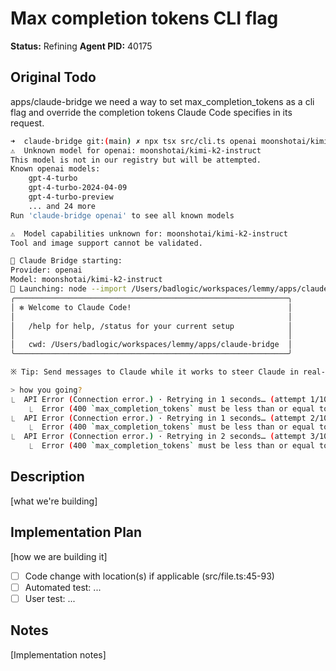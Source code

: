 # Max completion tokens CLI flag
**Status:** Refining
**Agent PID:** 40175

## Original Todo
apps/claude-bridge we need a way to set max_completion_tokens as a cli flag and override the completion tokens Claude Code specifies in its request.

  ```bash
  ➜  claude-bridge git:(main) ✗ npx tsx src/cli.ts openai moonshotai/kimi-k2-instruct --baseURL https://api.groq.com/openai/v1 --apiKey $GROQ_API_KEY
  ⚠️  Unknown model for openai: moonshotai/kimi-k2-instruct
  This model is not in our registry but will be attempted.
  Known openai models:
      gpt-4-turbo
      gpt-4-turbo-2024-04-09
      gpt-4-turbo-preview
      ... and 24 more
  Run 'claude-bridge openai' to see all known models

  ⚠️  Model capabilities unknown for: moonshotai/kimi-k2-instruct
  Tool and image support cannot be validated.

  🌉 Claude Bridge starting:
  Provider: openai
  Model: moonshotai/kimi-k2-instruct
  🚀 Launching: node --import /Users/badlogic/workspaces/lemmy/apps/claude-bridge/src/interceptor-loader.js /Users/badlogic/.claude/local/node_modules/@anthropic-ai/claude-code/cli.js
  ╭─────────────────────────────────────────────────────────────╮
  │ ✻ Welcome to Claude Code!                                   │
  │                                                             │
  │   /help for help, /status for your current setup            │
  │                                                             │
  │   cwd: /Users/badlogic/workspaces/lemmy/apps/claude-bridge  │
  ╰─────────────────────────────────────────────────────────────╯

  ※ Tip: Send messages to Claude while it works to steer Claude in real-time

  > how you going?
  ⎿  API Error (Connection error.) · Retrying in 1 seconds… (attempt 1/10)
      ⎿  Error (400 `max_completion_tokens` must be less than or equal to `16384`, the maximum value for `max_completion_tokens` is less than the `context_window` for this model)
  ⎿  API Error (Connection error.) · Retrying in 1 seconds… (attempt 2/10)
      ⎿  Error (400 `max_completion_tokens` must be less than or equal to `16384`, the maximum value for `max_completion_tokens` is less than the `context_window` for this model)
  ⎿  API Error (Connection error.) · Retrying in 2 seconds… (attempt 3/10)
      ⎿  Error (400 `max_completion_tokens` must be less than or equal to `16384`, the maximum value for `max_completion_tokens` is less than the `context_window` for this model)
  ```

## Description
[what we're building]

## Implementation Plan
[how we are building it]
- [ ] Code change with location(s) if applicable (src/file.ts:45-93)
- [ ] Automated test: ...
- [ ] User test: ...

## Notes
[Implementation notes]